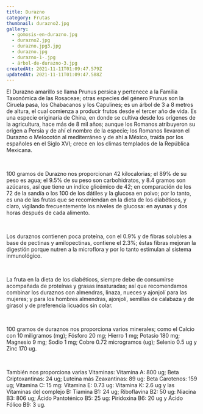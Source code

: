 ```yaml
---
title: Durazno
category: Frutas
thumbnail: durazno2.jpg
gallery:
  - gomosis-en-durazno.jpg
  - durazno2.jpg
  - durazno.jpg3.jpg
  - durazno.jpg
  - durazno-1-.jpg
  - árbol-de-durazno-3.jpg
createdAt: 2021-11-11T01:09:47.579Z
updatedAt: 2021-11-11T01:09:47.588Z
---
```

El Durazno amarillo se llama Prunus persica y pertenece a la Familia Taxonómica de las Rosaceae; otras especies del género Prunus son la Ciruela pasa, los Chabacanos y los Capulines; es un árbol de 3 a 8 metros de altura, el cual comienza a producir frutos desde el tercer año de vida. Es una especie originaria de China, en donde se cultiva desde los orígenes de la agricultura, hace más de 8 mil años; aunque los Romanos atribuyeron su origen a Persia y de ahí el nombre de la especie; los Romanos llevaron el Durazno o Melocotón al mediterráneo y de ahí a México, traída por los españoles en el Siglo XVI; crece en los climas templados de la República Mexicana.

<br/>

100 gramos de Durazno nos proporcionan 42 kilocalorias; el 89% de su peso es agua; el 9.5% de su peso son carbohidratos, y 8.4 gramos son azúcares, así que tiene un indice glicémico de 42; en comparación de los 72 de la sandía o los 100 de los dátiles y la glucosa en polvo; por lo tanto, es una de las frutas que se recomiendan en la dieta de los diabéticos, y claro, vigilando frecuentemente los niveles de glucosa: en ayunas y dos horas después de cada alimento.

<br/>

Los duraznos contienen poca proteína, con el 0.9% y de fibras solubles a base de pectinas y amilopectinas, contiene el 2.3%; éstas fibras mejoran la digestión porque nutren a la microflora y por lo tanto estimulan al sistema inmunológico.

<br/>

La fruta en la dieta de los diabéticos, siempre debe de consumirse acompañada de proteínas y grasas insaturadas; así que recomendamos combinar los duraznos con almendras, linaza, nueces y ajonjolí para las mujeres; y para los hombres almendras, ajonjolí, semillas de calabaza y de girasol y de preferencia licuados sin colar.

<br/>

100 gramos de duraznos nos proporciona varios minerales; como el Calcio con 10 miligramos (mg); Fósforo 20 mg; Hierro 1 mg; Potasio 180 mg; Magnesio 9 mg; Sodio 1 mg; Cobre 0.72 microgramos (ug); Selenio 0.5 ug y Zinc 170 ug.

<br/>

También nos proporciona varias Vitaminas: Vitamina A: 800 ug; Beta Criptoxantinas: 24 ug; Luteina más Zeaxantinas: 89 ug: Beta Carotenos: 159 ug; Vitamina C: 15 mg: Vitamina E: 0.73 ug: Vitamina K: 2.6 ug y las Vitaminas del complejo B: Tiamina B1: 24 ug; Riboflavina B2: 50 ug: Niacina B3: 806 ug; Ácido Pantoténico B5: 25 ug: Piridoxina B6: 20 ug y Ácido Fólico B9: 3 ug.
